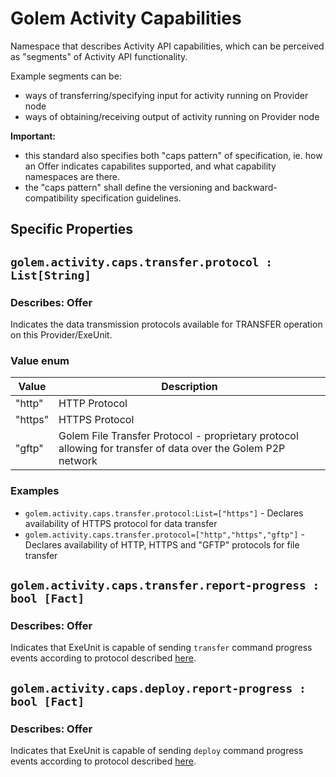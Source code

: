 # Golem Activity Capabilities
Namespace that describes Activity API capabilities, which can be perceived as "segments" of Activity API functionality.

Example segments can be:

- ways of transferring/specifying input for activity running on Provider node
- ways of obtaining/receiving output of activity running on Provider node

**Important:** 
- this standard also specifies both "caps pattern" of specification, ie. how an Offer indicates capabilites supported, and what capability namespaces are there.
- the "caps pattern" shall define the versioning and backward-compatibility specification guidelines.

## Specific Properties

## `golem.activity.caps.transfer.protocol : List[String]`

### Describes: Offer

Indicates the data transmission protocols available for TRANSFER operation on this Provider/ExeUnit.
### Value enum
| Value   | Description                                                                                                  |
| ------- | ------------------------------------------------------------------------------------------------------------ |
| "http"  | HTTP Protocol                                                                                                |
| "https" | HTTPS Protocol                                                                                               |
| "gftp"  | Golem File Transfer Protocol - proprietary protocol allowing for transfer of data over the Golem P2P network |
### **Examples**
* `golem.activity.caps.transfer.protocol:List=["https"]` - Declares availability of HTTPS protocol for data transfer
* `golem.activity.caps.transfer.protocol=["http","https","gftp"]` - Declares availability of HTTP, HTTPS and "GFTP" protocols for file transfer

## `golem.activity.caps.transfer.report-progress : bool [Fact]`

### Describes: Offer

Indicates that ExeUnit is capable of sending `transfer` command progress events according to protocol
described [here](https://github.com/golemfactory/yagna/blob/master/docs/provider/exe-unit/command-progress.md).

## `golem.activity.caps.deploy.report-progress : bool [Fact]`

### Describes: Offer

Indicates that ExeUnit is capable of sending `deploy` command progress events according to protocol
described [here](https://github.com/golemfactory/yagna/blob/master/docs/provider/exe-unit/command-progress.md).
